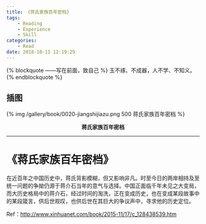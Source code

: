 ```yaml
---
title: 《蒋氏家族百年密档》
tags:
	- Reading
	- Experience
	- Skill
categories:
	- Read
date: 2018-10-11 12:19:29
---
```


{% blockquote ——写在前面，致自己 %}
玉不琢、不成器，人不学、不知义。
{% endblockquote %}

<!-- more -->

## 插图
{% img /gallery/book/0020-jiangshijiazu.png 500 蒋氏家族百年密档 %}
<p align="center"><b>蒋氏家族百年密档</b></p>

-----

# 《蒋氏家族百年密档》

在近百年之中国历史中，蒋氏背影模糊，但又影响非凡。时至今日的两岸相持及至统一问题的争拗仍源于蒋介石当年的意气与选择。中国正面临千年未见之大变局，而大历史格局中的蒋介石，经过时间的淘洗，正在变成历史，也在变成某段故事中的某段箴言，供后世观叹，也供后世在其巨大的争议声中，寻求他的历史定位。

Ref：http://www.xinhuanet.com/book/2015-11/17/c_128438539.htm
